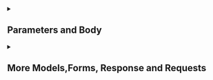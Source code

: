 <details>
<summary> <h2>Parameters and Body</h2></summary>
<a href="https://github.com/Mubeen-Ahmad/FASTAPI/blob/main/1_Parameters_and_Header_Body/1_Basic_Syntax_and_Path_Parameters.ipynb">Path Perameters and Types</a><br>
<a href="https://github.com/Mubeen-Ahmad/FASTAPI/blob/main/1_Parameters_and_Header_Body/2_Query_Parameters.ipynb">Query Perameters, Type Hinting and Type Conversion</a><br><a href="https://github.com/Mubeen-Ahmad/FASTAPI/blob/main/1_Parameters_and_Header_Body/3_Body_Request.ipynb">Body Request</a>
<br><a href="https://github.com/Mubeen-Ahmad/FASTAPI/blob/main/1_Parameters_and_Header_Body/4_Query_Validation_and_Metadata_Annotated.ipynb">Query Validations and Metadata Annotated</a><br>
<a href="https://github.com/Mubeen-Ahmad/FASTAPI/blob/main/1_Parameters_and_Header_Body/5_Numeric_Validations_and_Differences.ipynb">Numeric Validations and Differences in Parameters</a>
<br>
<a href="https://github.com/Mubeen-Ahmad/FASTAPI/blob/main/1_Parameters_and_Header_Body/6_Multiple_Body_and_Fields.ipynb">Multiple Body and Fields</a>
<br>
<a href="https://github.com/Mubeen-Ahmad/FASTAPI/blob/main/1_Parameters_and_Header_Body/7_More_Body_Models_and_Nested_Body.ipynb">List,Set,Httpurl in Body and Nested Body</a>
<br>
</details>

<details>
<summary> <h2>More Models,Forms, Response and Requests</h2></summary>
   <a href="https://github.com/Mubeen-Ahmad/FASTAPI/blob/main/2_Response_Requests/1_MODELS.ipynb">Create and Login User Basic Simple Example</a><br>
<a href="https://github.com/Mubeen-Ahmad/FASTAPI/blob/main/2_Response_Requests/2_Response_Model_Return.ipynb">Return Responses</a>
    <br>
<a href="https://github.com/Mubeen-Ahmad/FASTAPI/blob/main/2_Response_Requests/3_Forms_File_and_UploadFile.ipynb">Form, File and UploadFile</a>
</details>
